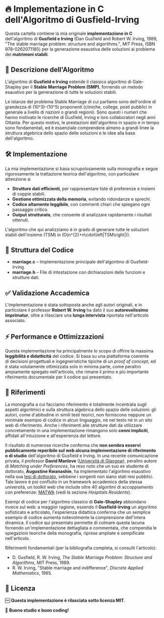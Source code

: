 # 🔥 Implementazione in C dell'Algoritmo di Gusfield-Irving

Questa cartella contiene la mia originale **implementazione in C** dell'algoritmo di **Gusfield e Irving** (Dan Gusfield and Robert W. Irving, 1989, "The stable marriage problem: structure and algorithms.", MIT Press, ISBN 978-0262071185) per la generazione esaustiva delle soluzioni ai problema dei **matrimoni stabili**.

## 📖 Descrizione dell'Algoritmo

L'algoritmo di **Gusfield e Irving** estende il classico algoritmo di Gale-Shapley per il **Stable Marriage Problem (SMP)**, fornendo un metodo esaustivo per la generazione di tutte le soluzioni stabili.

Le istanze del problema Stable Marriage di cui parliamo sono dell'ordine di grandezza di \(10^3\)–\(10^5\) proponenti (cliniche, college, posti pubblici in generale a livello di nazioni o grandi regioni). Sono questi i numeri che hanno motivato le ricerche di Gusfield, Irving e loro collaboratori negli anni Ottanta. Per questo motivo, le prestazioni dell'algoritmo in spazio e in tempo sono fondamentali, ed è essenziale comprendere almeno a grandi linee la struttura algebrica dello spazio delle soluzioni e le idee alla base dell'algoritmo.

## 🛠️ Implementazione

La mia implementazione si basa scrupolosamente sulla monografia e segue rigorosamente la trattazione teorica dell'algoritmo, con particolare attenzione a:

- **Strutture dati efficienti**, per rappresentare liste di preferenze e insiemi di coppie stabili.
- **Gestione ottimizzata della memoria**, evitando ridondanze e sprechi.
- **Codice altamente leggibile**, con commenti chiari che spiegano ogni passaggio critico.
- **Output strutturato**, che consente di analizzare rapidamente i risultati ottenuti.

L'algoritmo che qui analizziamo è in grado di generare tutte le soluzioni stabili dell'insieme \(TSM\) in \(O(n^{2}+n\cdot\left|TSM\right|)\).

## 📂 Struttura del Codice

- **marriage.c** – Implementazione principale dell'algoritmo di Gusfield-Irving.
- **marriage.h** – File di intestazione con dichiarazioni delle funzioni e strutture dati.

## ✅ Validazione Accademica

L'implementazione è stata sottoposta anche agli autori originali, e in particolare il professor **Robert W. Irving** ha dato il suo **autorevolissimo imprimatur**, oltre a rilasciare una **lunga intervista** riportata nell'articolo associato.

## ⚡ Performance e Ottimizzazioni

Questa implementazione ha principalmente lo scopo di offrire la massima **leggibilità e didatticità** del codice. Si basa su una piattaforma coerente di decisioni progettuali e ingegneristiche tipiche di un *proof of concept*, ed è stata volutamente ottimizzata solo in minima parte, come peraltro ampiamente spiegato nell'articolo, che rimane il primo e più importante riferimento documentale per il codice qui presentato.

## 📖 Riferimenti

La monografia a cui facciamo riferimento è totalmente incentrata sugli aspetti algoritmici e sulla struttura algebrica dello spazio delle soluzioni: gli autori, come d'abitudine in simili testi teorici, non forniscono neppure un minimale esempio di codice in alcun linguaggio, né nel testo né in un sito web di riferimento. Anche i riferimenti alle strutture dati da utilizzare concretamente in una implementazione rimangono solo **cenni impliciti**, affidati all'intuizione e all'esperienza del lettore.

Il risultato di numerose ricerche conferma che **non sembra esservi pubblicamente reperibile sul web alcuna implementazione di riferimento o di studio** dell'algoritmo di Gusfield e Irving. In una recente comunicazione privata, il professor **David Manlove** ([Università di Glasgow](https://www.dcs.gla.ac.uk/~davidm/)), peraltro autore di *Matching under Preferences*, ha reso noto che un suo ex studente di dottorato, **Augustine Kwanashie**, ha implementato l'algoritmo esaustivo nella sua [tesi di dottorato](https://theses.gla.ac.uk/6706/1/2015kwanashiephd.pdf), sebbene i sorgenti non siano stati resi pubblici. Tale lavoro è poi confluito in un framework accademico della stessa università, un toolkit web che include oltre 40 algoritmi di accoppiamento con preferenze: [MATWA](https://matwa.optimalmatching.com/) (vedi la sezione *Hospitals Residents*).

Esempi di codice per l'algoritmo classico di **Gale-Shapley** abbondano invece sul web: a maggior ragione, essendo il **Gusfield-Irving** un algoritmo sofisticato e articolato, l'esperienza didattica conferma che un semplice esempio di codice aumenta notevolmente la comprensione dell'intera dinamica. Il codice qui presentato permette di colmare questa lacuna fornendo un'implementazione dettagliata e commentata, che compendia le spiegazioni teoriche della monografia, riprese ampliate e sempificate nell'articolo.

Riferimenti fondamentali (per la bibliografia completa, si consulti l'articolo):

- D. Gusfield, R. W. Irving, *The Stable Marriage Problem: Structure and Algorithms*, MIT Press, 1989.
- R. W. Irving, "Stable marriage and indifference", *Discrete Applied Mathematics*, 1985.

## 📜 Licenza

🆓 **Questa implementazione è rilasciata sotto licenza MIT.**

🚀 **Buono studio e buon coding!**


